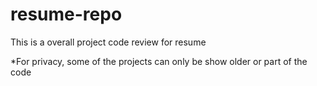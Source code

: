 # resume-repo

This is a overall project code review for resume

\*For privacy, some of the projects can only be show older or part of the code
